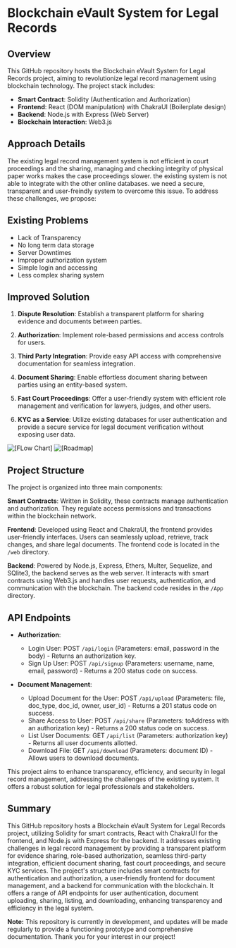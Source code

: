 # Blockchain eVault System for Legal Records

## Overview

This GitHub repository hosts the Blockchain eVault System for Legal Records project, aiming to revolutionize legal record management using blockchain technology. The project stack includes:

- **Smart Contract**: Solidity (Authentication and Authorization)
- **Frontend**: React (DOM manipulation) with ChakraUI (Boilerplate design)
- **Backend**: Node.js with Express (Web Server)
- **Blockchain Interaction**: Web3.js

## Approach Details

The existing legal record management system is not efficient in court proceedings and the sharing, managing and checking integrity of physical paper works makes the case proceedings slower. the existing system is not able to integrate with the other online databases. we need a secure, transparent and user-freindly system to overcome this issue. To address these challenges, we propose:

## Existing Problems
-	Lack of Transparency
-	No long term data storage
-	Server Downtimes
-	Improper authorization system
-	Simple login and accessing
-	Less complex sharing system

## Improved Solution

1. **Dispute Resolution**: Establish a transparent platform for sharing evidence and documents between parties.

2. **Authorization**: Implement role-based permissions and access controls for users.

3. **Third Party Integration**: Provide easy API access with comprehensive documentation for seamless integration.

4. **Document Sharing**: Enable effortless document sharing between parties using an entity-based system.

5. **Fast Court Proceedings**: Offer a user-friendly system with efficient role management and verification for lawyers, judges, and other users.

6. **KYC as a Service**: Utilize existing databases for user authentication and provide a secure service for legal document verification without exposing user data.

![[FLow Chart]](https://i0.wp.com/i.ibb.co/THnnMms/Whats-App-Image-2023-09-26-at-13-59-35.jpg)
![[Roadmap]](https://i0.wp.com/i.ibb.co/YWdDwsL/roadmap.jpg)

## Project Structure

The project is organized into three main components:

**Smart Contracts**: Written in Solidity, these contracts manage authentication and authorization. They regulate access permissions and transactions within the blockchain network.

**Frontend**: Developed using React and ChakraUI, the frontend provides user-friendly interfaces. Users can seamlessly upload, retrieve, track changes, and share legal documents. The frontend code is located in the `/web` directory.

**Backend**: Powered by Node.js, Express, Ethers, Multer, Sequelize, and SQlite3, the backend serves as the web server. It interacts with smart contracts using Web3.js and handles user requests, authentication, and communication with the blockchain. The backend code resides in the `/App` directory.

## API Endpoints

- **Authorization**:
  - Login User: POST `/api/login` (Parameters: email, password in the body) - Returns an authorization key.
  - Sign Up User: POST `/api/signup` (Parameters: username, name, email, password) - Returns a 200 status code on success.

- **Document Management**:
  - Upload Document for the User: POST `/api/upload` (Parameters: file, doc_type, doc_id, owner, user_id) - Returns a 201 status code on success.
  - Share Access to User: POST `/api/share` (Parameters: toAddress with an authorization key) - Returns a 200 status code on success.
  - List User Documents: GET `/api/list` (Parameters: authorization key) - Returns all user documents allotted.
  - Download File: GET `/api/download` (Parameters: document ID) - Allows users to download documents.

This project aims to enhance transparency, efficiency, and security in legal record management, addressing the challenges of the existing system. It offers a robust solution for legal professionals and stakeholders.

## Summary

This GitHub repository hosts a Blockchain eVault System for Legal Records project, utilizing Solidity for smart contracts, React with ChakraUI for the frontend, and Node.js with Express for the backend. It addresses existing challenges in legal record management by providing a transparent platform for evidence sharing, role-based authorization, seamless third-party integration, efficient document sharing, fast court proceedings, and secure KYC services. The project's structure includes smart contracts for authentication and authorization, a user-friendly frontend for document management, and a backend for communication with the blockchain. It offers a range of API endpoints for user authentication, document uploading, sharing, listing, and downloading, enhancing transparency and efficiency in the legal system.

**Note:** This repository is currently in development, and updates will be made regularly to provide a functioning prototype and comprehensive documentation. Thank you for your interest in our project!
